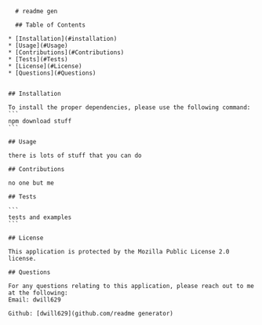 
      # readme gen
      
      ## Table of Contents
    
    * [Installation](#installation)
    * [Usage](#Usage)
    * [Contributions](#Contributions)
    * [Tests](#Tests)
    * [License](#License)
    * [Questions](#Questions)
    
    
    ## Installation
    
    To install the proper dependencies, please use the following command:
    ```
    npm download stuff
    ```
    
    ## Usage
    
    there is lots of stuff that you can do

    ## Contributions

    no one but me
    
    ## Tests
    
    ```
    tests and examples
    ```
    
    ## License
    
    This application is protected by the Mozilla Public License 2.0 license. 
    
    ## Questions
    
    For any questions relating to this application, please reach out to me at the following:
    Email: dwill629
    
    Github: [dwill629](github.com/readme generator)
    